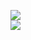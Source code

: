[![](https://img.shields.io/badge/Made%20With-Github%20Spray-lightgrey.svg?style=for-the-badge&logo=github)](https://github.com/Annihil/github-spray#1295)  
[![](https://i.imgur.com/2DrTn0Z.gif)](https://github.com/Annihil/github-spray)